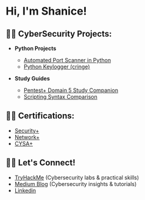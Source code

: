 <h1>Hi, I'm Shanice! 



<h2>👨‍💻 CyberSecurity Projects:</h2>

- <b>Python Projects</b>
  - [Automated Port Scanner in Python](https://github.com/keels1988/Automated-Port-Scanner)
  - [Python Keylogger (cringe)](https://github.com/keels1988/python-keylogger)

- <b>Study Guides</b>
  - [Pentest+ Domain 5 Study Companion](https://github.com/keels1988/Pentest--domain5-companion)
  - [Scripting Syntax Comparison](https://github.com/keels1988/Scripting-syntax-comparison)
  


<h2>👨‍💻 Certifications: </h2>

  - [Security+](https://www.credly.com/badges/774fd1e9-b6ce-4060-ba22-007683c6d61c/public_url)
  - [Network+](https://www.credly.com/badges/3cd97f47-9829-4428-8a9b-12420cff33c9/public_url)
  - [CYSA+](https://www.credly.com/badges/89818e30-d1d8-44e9-b8f9-ff52e95271ec/public_url)

<h2>👨‍💻 Let's Connect!</h2>

 - [TryHackMe](https://tryhackme.com/p/Sleek1337) (Cybersecurity labs & practical skills)
 - [Medium Blog](https://medium.com/@keels70) (Cybersecurity insights & tutorials)
 - [Linkedin](https://linkedin.com/in/shanice-l-209645306)
